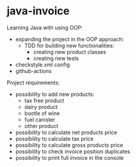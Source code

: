 # java-invoice
Learning Java with using OOP:
- expanding the project in the OOP approach:
    - TDD for building new functionalities:
        - creating new product classes
        - creating new tests
- checkstyle.xml config
- github-actions

Project requirements:
- possibility to add new products:
    - tax free product
    - dairy product
    - bootle of wine
    - fuel canister
    - other product
- possibility to calculate net products price
- possibility to calculate tax price
- possibility to calculate gross products price
- possibility to check invoice position duplicates
- possibility to print full invoice in the console
